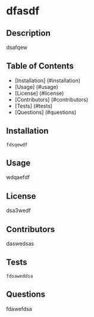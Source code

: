 # dfasdf
## Description
 dsafqew

## Table of Contents
 * [Installation] (#installation)
 * [Usage] (#usage)
 * [License] (#license)
 * [Contributors] (#contributors)
 * [Tests] (#tests)
 * [Questions] (#questions)

## <a name ="installation"></a>Installation
```fdsqewdf```

## <a name ="usage"></a>Usage
 wdqaefdf 

## <a name ="license"></a>License
 dsa3wedf

## <a name ="contributors"></a>Contributors
 daswedsas

## <a name ="tests"></a>Tests
```fdsaweddsa```

## <a name ="questions"></a>Questions
 fdawefdsa

